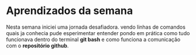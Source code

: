 # Aprendizados da semana
   Nesta semana iniciei uma jornada desafiadora. vendo linhas de comandos quais ja conhecia pude esperimentar entender pondo em prática como tudo funcionava dentro do terminal **git bash** e como funciona a comunicação com o **repositório github**.
   